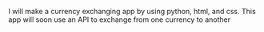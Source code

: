 I will make a currency exchanging app by using python, html, and css. This app will soon use an API to exchange from one currency to another